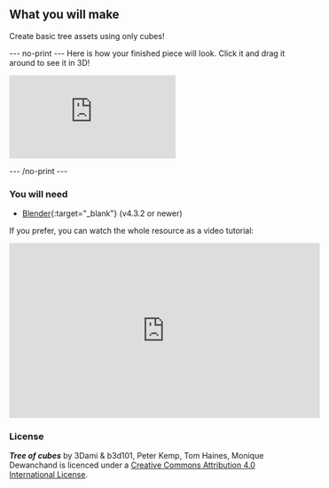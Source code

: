 ## What you will make

Create basic tree assets using only cubes!

--- no-print --- 
Here is how your finished piece will look. Click it and drag it around to see it in 3D!

<div class="responsive-embed responsive-embed--video">
  <iframe class="responsive-embed__iframe" src="https://sketchfab.com/models/0e62596168f84ea0a40b4644c4ecc3f2/embed" frameborder="0" allowvr allowfullscreen mozallowfullscreen="true" webkitallowfullscreen="true"></iframe>
</div>

--- /no-print ---

### You will need

+ [Blender](https://www.blender.org/download/){:target="_blank"} (v4.3.2 or newer)


If you prefer, you can watch the whole resource as a video tutorial:

<iframe width="560" height="315" src="https://www.youtube.com/embed/BvMwAQ2cXWg" frameborder="0" allowfullscreen></iframe>

### License

***Tree of cubes*** by 3Dami & b3d101, Peter Kemp, Tom Haines, Monique Dewanchand is licenced under a [Creative Commons Attribution 4.0 International License](http://creativecommons.org/licenses/by-sa/4.0/).

